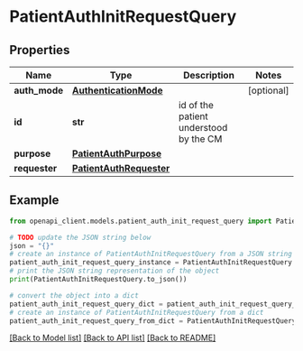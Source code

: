 # PatientAuthInitRequestQuery


## Properties

Name | Type | Description | Notes
------------ | ------------- | ------------- | -------------
**auth_mode** | [**AuthenticationMode**](AuthenticationMode.md) |  | [optional] 
**id** | **str** | id  of the patient understood by the CM | 
**purpose** | [**PatientAuthPurpose**](PatientAuthPurpose.md) |  | 
**requester** | [**PatientAuthRequester**](PatientAuthRequester.md) |  | 

## Example

```python
from openapi_client.models.patient_auth_init_request_query import PatientAuthInitRequestQuery

# TODO update the JSON string below
json = "{}"
# create an instance of PatientAuthInitRequestQuery from a JSON string
patient_auth_init_request_query_instance = PatientAuthInitRequestQuery.from_json(json)
# print the JSON string representation of the object
print(PatientAuthInitRequestQuery.to_json())

# convert the object into a dict
patient_auth_init_request_query_dict = patient_auth_init_request_query_instance.to_dict()
# create an instance of PatientAuthInitRequestQuery from a dict
patient_auth_init_request_query_from_dict = PatientAuthInitRequestQuery.from_dict(patient_auth_init_request_query_dict)
```
[[Back to Model list]](../README.md#documentation-for-models) [[Back to API list]](../README.md#documentation-for-api-endpoints) [[Back to README]](../README.md)


